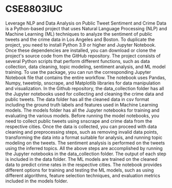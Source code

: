 # CSE8803IUC
Leverage NLP and Data Analysis on Public Tweet Sentiment and Crime Data is a Python-based project that uses Natural Language Processing (NLP) and Machine Learning (ML) techniques to analyze the sentiment of public tweets and the crime data in Los Angeles and Boston.
To duplicate the project, you need to install Python 3.9 or higher and Jupyter Notebook. Once these dependencies are installed, you can download or clone the project's source code from the GitHub repository. 
The project consists of several Python scripts that perform different functions, such as data collection, data cleaning, topic modeling, sentiment analysis, and ML model training. To use the package, you can run the corresponding Jupyter Notebook file that contains the entire workflow. The notebook uses Pandas, Numpy, tweetnlp, snscrape, and Matplotlib libraries for data manipulation and visualization. In the Github repository, the data_collection folder has all the Jupyter notebooks used for collecting and cleaning the crime data and public tweets. The data folder has all the cleaned data in csv format including the ground truth labels and features used in Machine Learning models. The models folder has all the Jupyter notebooks for training and evaluating the various models.
Before running the model notebooks, you need to collect public tweets using snscrape and crime data from the respective cities. Once the data is collected, you can proceed with data cleaning and preprocessing steps, such as removing invalid data points, transforming the data into a format suitable for analysis, and running topic modeling on the tweets. The sentiment analysis is performed on the tweets using the inferred topics. All the above steps are accomplished by running the Jupyter notebooks in the data_collection folder. The output of each step is included in the data folder.
The ML models are trained on the cleaned data to predict crime rates in the respective cities. The notebook provides different options for training and testing the ML models, such as using different algorithms, feature selection techniques, and evaluation metrics included in the models folder.
